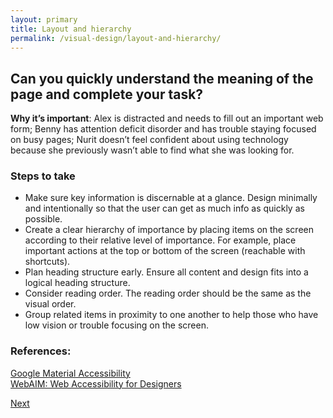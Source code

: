 ```yaml
---
layout: primary
title: Layout and hierarchy
permalink: /visual-design/layout-and-hierarchy/
---
```


## Can you quickly understand the meaning of the page and complete your task?

**Why it’s important**: Alex is distracted and needs to fill out an important web form; Benny has attention deficit disorder and has trouble staying focused on busy pages; Nurit doesn’t feel confident about using technology because she previously wasn’t able to find what she was looking for.

### Steps to take
- Make sure key information is discernable at a glance. Design minimally and intentionally so that the user can get as much info as quickly as possible.
- Create a clear hierarchy of importance by placing items on the screen according to their relative level of importance. For example, place important actions at the top or bottom of the screen (reachable with shortcuts).
- Plan heading structure early. Ensure all content and design fits into a logical heading structure.
- Consider reading order. The reading order should be the same as the visual order.
- Group related items in proximity to one another to help those who have low vision or trouble focusing on the screen.

### References:
[Google Material Accessibility](https://material.io/guidelines/usability/accessibility.html)
<br>
[WebAIM: Web Accessibility for Designers](http://webaim.org/resources/designers/)

<a class="usa-button button-next" href="{{ site.baseurl }}/visual-design/typography/">
  Next <i class="fa fa-chevron-right" aria-hidden="true"></i>
</a>
